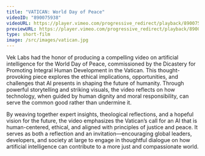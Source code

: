 ```yaml
---
title: "VATICAN: World Day of Peace"
videoID: "890075938"
videoURL: https://player.vimeo.com/progressive_redirect/playback/890075938/rendition/1080p/file.mp4?loc=external&signature=1314caf01412589454c415c196d735caf33d6031eeee7b92b73d83c9c2d5c6a7&user_id=222329173
previewURL: https://player.vimeo.com/progressive_redirect/playback/890075938/rendition/540p/file.mp4?loc=external&signature=76405979ef1e67678b276072aada2e359919181effe705fdfafa079eb3576758&user_id=222329173
type: short-film
image: /src/images/vatican.jpg
---
```

Vek Labs had the honor of producing a compelling video on artificial intelligence for the World Day of Peace, commissioned by the Dicastery for Promoting Integral Human Development in the Vatican. This thought-provoking piece explores the ethical implications, opportunities, and challenges that AI presents in shaping the future of humanity. Through powerful storytelling and striking visuals, the video reflects on how technology, when guided by human dignity and moral responsibility, can serve the common good rather than undermine it.

By weaving together expert insights, theological reflections, and a hopeful vision for the future, the video emphasizes the Vatican’s call for an AI that is human-centered, ethical, and aligned with principles of justice and peace. It serves as both a reflection and an invitation—encouraging global leaders, developers, and society at large to engage in thoughtful dialogue on how artificial intelligence can contribute to a more just and compassionate world.
